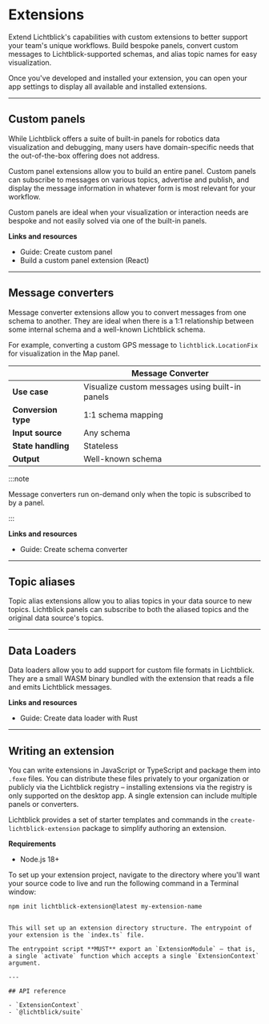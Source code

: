 # Extensions

Extend Lichtblick's capabilities with custom extensions to better support your team's unique workflows. Build bespoke panels, convert custom messages to Lichtblick-supported schemas, and alias topic names for easy visualization.

Once you've developed and installed your extension, you can open your app settings to display all available and installed extensions.

---

## Custom panels

While Lichtblick offers a suite of built-in panels for robotics data visualization and debugging, many users have domain-specific needs that the out-of-the-box offering does not address.

Custom panel extensions allow you to build an entire panel. Custom panels can subscribe to messages on various topics, advertise and publish, and display the message information in whatever form is most relevant for your workflow.

Custom panels are ideal when your visualization or interaction needs are bespoke and not easily solved via one of the built-in panels.

**Links and resources**

- Guide: Create custom panel
- Build a custom panel extension (React)

---

## Message converters

Message converter extensions allow you to convert messages from one schema to another. They are ideal when there is a 1:1 relationship between some internal schema and a well-known Lichtblick schema.

For example, converting a custom GPS message to `lichtblick.LocationFix` for visualization in the Map panel.

|                     | Message Converter                               |
| ------------------- | ----------------------------------------------- |
| **Use case**        | Visualize custom messages using built-in panels |
| **Conversion type** | 1:1 schema mapping                              |
| **Input source**    | Any schema                                      |
| **State handling**  | Stateless                                       |
| **Output**          | Well-known schema                               |

:::note

Message converters run on-demand only when the topic is subscribed to by a panel.

:::

**Links and resources**

- Guide: Create schema converter

---

## Topic aliases

Topic alias extensions allow you to alias topics in your data source to new topics. Lichtblick panels can subscribe to both the aliased topics and the original data source's topics.

---

## Data Loaders

Data loaders allow you to add support for custom file formats in Lichtblick. They are a small WASM binary bundled with the extension that reads a file and emits Lichtblick messages.

**Links and resources**

- Guide: Create data loader with Rust

---

## Writing an extension

You can write extensions in JavaScript or TypeScript and package them into `.foxe` files. You can distribute these files privately to your organization or publicly via the Lichtblick registry – installing extensions via the registry is only supported on the desktop app. A single extension can include multiple panels or converters.

Lichtblick provides a set of starter templates and commands in the `create-lichtblick-extension` package to simplify authoring an extension.

**Requirements**

- Node.js 18+

To set up your extension project, navigate to the directory where you'll want your source code to live and run the following command in a Terminal window:

```bash
npm init lichtblick-extension@latest my-extension-name
```

```

This will set up an extension directory structure. The entrypoint of your extension is the `index.ts` file.

The entrypoint script **MUST** export an `ExtensionModule` — that is, a single `activate` function which accepts a single `ExtensionContext` argument.

---

## API reference

- `ExtensionContext`
- `@lichtblick/suite`

```
